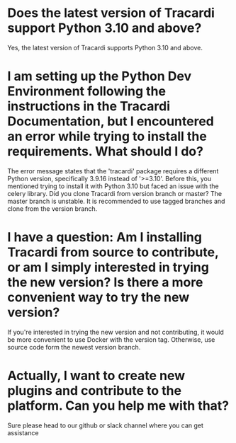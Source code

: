 # Does the latest version of Tracardi support Python 3.10 and above?

Yes, the latest version of Tracardi supports Python 3.10 and above.

# I am setting up the Python Dev Environment following the instructions in the Tracardi Documentation, but I encountered an error while trying to install the requirements. What should I do?

The error message states that the 'tracardi' package requires a different Python version, specifically 3.9.16 instead
of '>=3.10'. Before this, you mentioned trying to install it with Python 3.10 but faced an issue with the celery
library. Did you clone Tracardi from version branch or master? The master branch is unstable. It is recommended to use
tagged branches and clone from the version branch.

# I have a question: Am I installing Tracardi from source to contribute, or am I simply interested in trying the new version? Is there a more convenient way to try the new version?

If you're interested in trying the new version and not contributing, it would be more convenient to use Docker with the
version tag. Otherwise, use source code form the newest version branch.

# Actually, I want to create new plugins and contribute to the platform. Can you help me with that?

Sure please head to our github or slack channel where you can get assistance